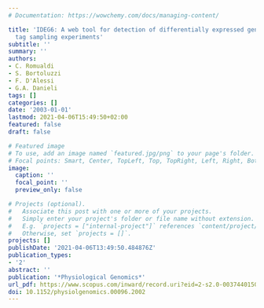 ```yaml
---
# Documentation: https://wowchemy.com/docs/managing-content/

title: 'IDEG6: A web tool for detection of differentially expressed genes in multiple
  tag sampling experiments'
subtitle: ''
summary: ''
authors:
- C. Romualdi
- S. Bortoluzzi
- F. D'Alessi
- G.A. Danieli
tags: []
categories: []
date: '2003-01-01'
lastmod: 2021-04-06T15:49:50+02:00
featured: false
draft: false

# Featured image
# To use, add an image named `featured.jpg/png` to your page's folder.
# Focal points: Smart, Center, TopLeft, Top, TopRight, Left, Right, BottomLeft, Bottom, BottomRight.
image:
  caption: ''
  focal_point: ''
  preview_only: false

# Projects (optional).
#   Associate this post with one or more of your projects.
#   Simply enter your project's folder or file name without extension.
#   E.g. `projects = ["internal-project"]` references `content/project/deep-learning/index.md`.
#   Otherwise, set `projects = []`.
projects: []
publishDate: '2021-04-06T13:49:50.484876Z'
publication_types:
- '2'
abstract: ''
publication: '*Physiological Genomics*'
url_pdf: https://www.scopus.com/inward/record.uri?eid=2-s2.0-0037440150&doi=10.1152%2fphysiolgenomics.00096.2002&partnerID=40&md5=83a9fcc1b8f59c3f460a597156def520
doi: 10.1152/physiolgenomics.00096.2002
---
```

